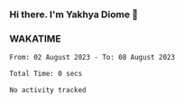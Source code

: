 ### Hi there. I'm Yakhya Diome 👋

### WAKATIME
<!--START_SECTION:waka-->

```txt
From: 02 August 2023 - To: 08 August 2023

Total Time: 0 secs

No activity tracked
```

<!--END_SECTION:waka-->
